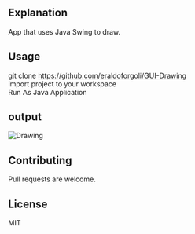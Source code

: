 ## Explanation
App that uses Java Swing to draw.
## Usage

git clone https://github.com/eraldoforgoli/GUI-Drawing    
import project to your workspace    
Run As Java Application  


## output
![Drawing](http://i68.tinypic.com/656cnb.jpg) 

## Contributing
Pull requests are welcome. 

## License
MIT
